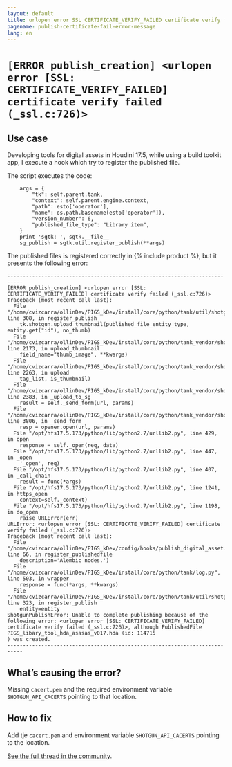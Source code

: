 ```yaml
---
layout: default
title: urlopen error SSL CERTIFICATE_VERIFY_FAILED certificate verify failed (_ssl.c:726)
pagename: publish-certificate-fail-error-message
lang: en
---
```


# `[ERROR publish_creation] <urlopen error [SSL: CERTIFICATE_VERIFY_FAILED] certificate verify failed (_ssl.c:726)>`

## Use case

Developing tools for digital assets in Houdini 17.5, while using a build toolkit app, I execute a hook which try to register the published file.

The script executes the code:

        args = {
            "tk": self.parent.tank,
            "context": self.parent.engine.context,
            "path": esto['operator'],
            "name": os.path.basename(esto['operator']),
            "version_number": 6,
            "published_file_type": "Library item",
        }
        print 'sgtk: ', sgtk.__file__
        sg_publish = sgtk.util.register_publish(**args)

The published files is registered correctly in {% include product %}, but it presents the following error:

```
---------------------------------------------------------------------------
[ERROR publish_creation] <urlopen error [SSL: CERTIFICATE_VERIFY_FAILED] certificate verify failed (_ssl.c:726)>
Traceback (most recent call last):
  File "/home/cvizcarra/ollinDev/PIGS_kDev/install/core/python/tank/util/shotgun/publish_creation.py", line 308, in register_publish
    tk.shotgun.upload_thumbnail(published_file_entity_type, entity.get("id"), no_thumb)
  File "/home/cvizcarra/ollinDev/PIGS_kDev/install/core/python/tank_vendor/shotgun_api3/shotgun.py", line 2173, in upload_thumbnail
    field_name="thumb_image", **kwargs)
  File "/home/cvizcarra/ollinDev/PIGS_kDev/install/core/python/tank_vendor/shotgun_api3/shotgun.py", line 2263, in upload
    tag_list, is_thumbnail)
  File "/home/cvizcarra/ollinDev/PIGS_kDev/install/core/python/tank_vendor/shotgun_api3/shotgun.py", line 2383, in _upload_to_sg
    result = self._send_form(url, params)
  File "/home/cvizcarra/ollinDev/PIGS_kDev/install/core/python/tank_vendor/shotgun_api3/shotgun.py", line 3806, in _send_form
    resp = opener.open(url, params)
  File "/opt/hfs17.5.173/python/lib/python2.7/urllib2.py", line 429, in open
    response = self._open(req, data)
  File "/opt/hfs17.5.173/python/lib/python2.7/urllib2.py", line 447, in _open
    '_open', req)
  File "/opt/hfs17.5.173/python/lib/python2.7/urllib2.py", line 407, in _call_chain
    result = func(*args)
  File "/opt/hfs17.5.173/python/lib/python2.7/urllib2.py", line 1241, in https_open
    context=self._context)
  File "/opt/hfs17.5.173/python/lib/python2.7/urllib2.py", line 1198, in do_open
    raise URLError(err)
URLError: <urlopen error [SSL: CERTIFICATE_VERIFY_FAILED] certificate verify failed (_ssl.c:726)>
Traceback (most recent call last):
  File "/home/cvizcarra/ollinDev/PIGS_kDev/config/hooks/publish_digital_asset.py", line 66, in register_publishedfile
    description='Alembic nodes.')
  File "/home/cvizcarra/ollinDev/PIGS_kDev/install/core/python/tank/log.py", line 503, in wrapper
    response = func(*args, **kwargs)
  File "/home/cvizcarra/ollinDev/PIGS_kDev/install/core/python/tank/util/shotgun/publish_creation.py", line 323, in register_publish
    entity=entity
ShotgunPublishError: Unable to complete publishing because of the following error: <urlopen error [SSL: CERTIFICATE_VERIFY_FAILED] certificate verify failed (_ssl.c:726)>, although PublishedFile PIGS_libary_tool_hda_asasas_v017.hda (id: 114715
) was created.
---------------------------------------------------------------------------
```

## What’s causing the error?
Missing `cacert.pem` and the required environment variable `SHOTGUN_API_CACERTS` pointing to that location.

## How to fix
Add tje `cacert.pem` and environment variable `SHOTGUN_API_CACERTS` pointing to the location.

[See the full thread in the community](https://community.shotgridsoftware.com/t/ssl-certificate-error-on-sgtk-util-regiter-publish/3291).

